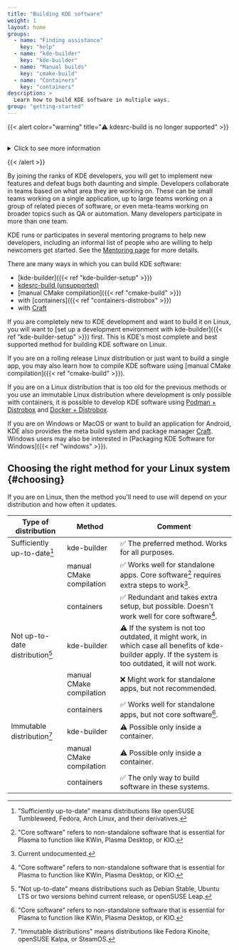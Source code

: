 ```yaml
---
title: "Building KDE software"
weight: 1
layout: home
groups:
  - name: "Finding assistance"
    key: "help"
  - name: "kde-builder"
    key: "kde-builder"
  - name: "Manual builds"
    key: "cmake-build"
  - name: "Containers"
    key: "containers"
description: >
  Learn how to build KDE software in multiple ways.
group: "getting-started"
---
```


{{< alert color="warning" title="⚠️ kdesrc-build is no longer supported" >}}

</br>
<details>
<summary>Click to see more information</summary></br>

[kdesrc-build](https://invent.kde.org/sdk/kdesrc-build),
the tool that was used previously for this tutorial, is no longer supported.

While the tool is stable and still works for our veteran developers, if you are starting out with KDE development now, we recommend that you switch to
[kde-builder](https://kde-builder.kde.org/).

Any support questions related to this tutorial can be asked on the
[KDE New Contributors](https://go.kde.org/matrix/#/#new-contributors:kde.org) group on
[Matrix](https://community.kde.org/Matrix).

See also [Where to find the development team]({{< ref "help-developers" >}}).

</details>

{{< /alert >}}


By joining the ranks of KDE developers, you will get to implement new features and defeat bugs both daunting and simple. Developers collaborate in teams based on what area they are working on. These can be small teams working on a single application, up to large teams working on a group of related pieces of software, or even meta-teams working on broader topics such as QA or automation. Many developers participate in more than one team.

KDE runs or participates in several mentoring programs to help new developers, including an informal list of people who are willing to help newcomers get started. See the [Mentoring page](https://community.kde.org/Mentoring) for more details.

There are many ways in which you can build KDE software:

* [kde-builder]({{< ref "kde-builder-setup" >}})
* [kdesrc-build (unsupported)](https://invent.kde.org/sdk/kdesrc-build)
* [manual CMake compilation]({{< ref "cmake-build" >}})
* with [containers]({{< ref "containers-distrobox" >}})
* with [Craft](https://community.kde.org/Craft)

If you are completely new to KDE development and want to build it on Linux, you will want to [set up a development environment with kde-builder]({{< ref "kde-builder-setup" >}}) first. This is KDE's most complete and best supported method for building KDE software on Linux.

If you are on a rolling release Linux distribution or just want to build a single app, you may also learn how to compile KDE software using [manual CMake compilation]({{< ref "cmake-build" >}}).

If you are on a Linux distribution that is too old for the previous methods or you use an immutable Linux distribution where development is only possible with containers, it is possible to develop KDE software using [Podman + Distrobox](https://community.kde.org/Get_Involved/development/More#Option_2._distrobox) and [Docker + Distrobox](https://community.kde.org/Neon/Containers).

If you are on Windows or MacOS or want to build an application for Android, KDE also provides the meta build system and package manager [Craft](https://community.kde.org/Craft). Windows users may also be interested in [Packaging KDE Software for Windows]({{< ref "windows" >}}).

## Choosing the right method for your Linux system {#choosing}

If you are on Linux, then the method you'll need to use will depend
on your distribution and how often it updates.

| **Type of distribution**        | **Method**                | **Comment**             |
| ------------------------------- | ------------------------- | --------------------- |
| Sufficiently up-to-date[^1]     | kde-builder               | ✅ The preferred method. Works for all purposes. |
|                                 | manual CMake compilation  | ✅ Works well for standalone apps. Core software[^2] requires extra steps to work[^3]. |
|                                 | containers                | ✅ Redundant and takes extra setup, but possible. Doesn't work well for core software[^2]. |
| Not up-to-date distribution[^4] | kde-builder               | ⚠️ If the system is not too outdated, it might work, in which case all benefits of kde-builder apply. If the system is too outdated, it will not work. |
|                                 | manual CMake compilation  | ❌ Might work for standalone apps, but not recommended. |
|                                 | containers                | ✅ Works well for standalone apps, but not core software[^2]. |
| Immutable distribution[^5]      | kde-builder               | ⚠️ Possible only inside a container. |
|                                 | manual CMake compilation  | ⚠️ Possible only inside a container. |
|                                 | containers                | ✅ The only way to build software in these systems. |

[^1]: "Sufficiently up-to-date" means distributions like openSUSE Tumbleweed, Fedora, Arch Linux, and their derivatives.
[^2]: "Core software" refers to non-standalone software that is essential for Plasma to function like KWin, Plasma Desktop, or KIO.
[^3]: Current undocumented.
[^4]: "Not up-to-date" means distributions such as Debian Stable, Ubuntu LTS or two versions behind current release, or openSUSE Leap.
[^5]: "Immutable distributions" means distributions like Fedora Kinoite, openSUSE Kalpa, or SteamOS.
